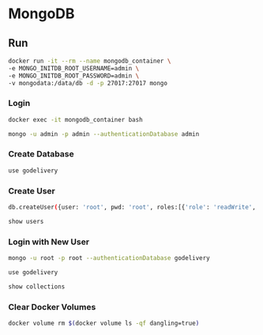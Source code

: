# MongoDB 

## Run

```bash
docker run -it --rm --name mongodb_container \
-e MONGO_INITDB_ROOT_USERNAME=admin \
-e MONGO_INITDB_ROOT_PASSWORD=admin \
-v mongodata:/data/db -d -p 27017:27017 mongo
```

### Login

```bash
docker exec -it mongodb_container bash

mongo -u admin -p admin --authenticationDatabase admin
```

### Create Database

```bash
use godelivery
````

### Create User

```bash
db.createUser({user: 'root', pwd: 'root', roles:[{'role': 'readWrite', 'db': 'godelivery'}]});

show users
```

### Login with New User

```bash
mongo -u root -p root --authenticationDatabase godelivery

use godelivery

show collections
```

### Clear Docker Volumes

```bash
docker volume rm $(docker volume ls -qf dangling=true)
```